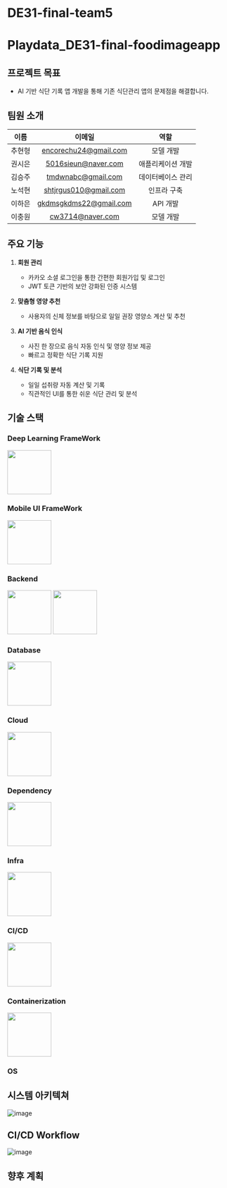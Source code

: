 # DE31-final-team5
# Playdata_DE31-final-foodimageapp
## 프로젝트 목표
- AI 기반 식단 기록 앱 개발을 통해 기존 식단관리 앱의 문제점을 해결합니다.



## 팀원 소개

|이름|이메일|역할|
|:---:|:---:|:---:|
|추현형|encorechu24@gmail.com|모델 개발|
|권시은|5016sieun@naver.com|애플리케이션 개발|
|김승주|tmdwnabc@gmail.com|데이터베이스 관리|
|노석현|shtjrgus010@gmail.com|인프라 구축|
|이하은|gkdmsgkdms22@gmail.com|API 개발|
|이충원|cw3714@naver.com|모델 개발|


## 주요 기능
1. **회원 관리**
   - 카카오 소셜 로그인을 통한 간편한 회원가입 및 로그인
   - JWT 토큰 기반의 보안 강화된 인증 시스템

2. **맞춤형 영양 추천**
   - 사용자의 신체 정보를 바탕으로 일일 권장 영양소 계산 및 추천

3. **AI 기반 음식 인식**
   - 사진 한 장으로 음식 자동 인식 및 영양 정보 제공
   - 빠르고 정확한 식단 기록 지원

4. **식단 기록 및 분석**
   - 일일 섭취량 자동 계산 및 기록
   - 직관적인 UI를 통한 쉬운 식단 관리 및 분석


## 기술 스택
### Deep Learning FrameWork 


<img src="https://github.com/user-attachments/assets/12bcf6ab-0727-4d2c-8787-33344177e18b" width="100" height="100">


### Mobile UI FrameWork


<img src="https://github.com/user-attachments/assets/c1433ed1-f218-4ae7-bdd9-8aa0ebdc6a8f"  width="100" height="100">


### Backend


<img src="https://github.com/user-attachments/assets/1576558d-6881-4b88-82e0-3b5a3b04c3d9" width="100" height="100">
<img src="https://github.com/user-attachments/assets/df5ac783-53b6-47f4-9746-1cd6d1383052"  width="100" height="100">


### Database


<img src="https://github.com/user-attachments/assets/fb44f5a5-9cd2-4a28-b120-c9054796258e"  width="100" height="100">



### Cloud


<img src="https://github.com/user-attachments/assets/d14a1b02-bd63-4a6b-87f0-a1632158502f"  width="100" height="100">


### Dependency


<img src="https://github.com/user-attachments/assets/803f5113-985a-45d2-a2a6-94d4875dee0b"  width="100" height="100">


### Infra


<img src="https://github.com/user-attachments/assets/c178153c-995a-4ec4-a18d-b8f605c4ed91" width="100" height="100">


### CI/CD


<img src="https://github.com/user-attachments/assets/6d5999ec-41f3-4f19-a2fd-552e868ce7e9" width="100" height="100">


### Containerization


<img src="https://github.com/user-attachments/assets/bb6f07bb-011b-4615-925d-241b4c1f65a7" width="100" height="100">


### OS



## 시스템 아키텍쳐
![image](https://github.com/user-attachments/assets/49243e81-350e-457c-afda-9915e23c91b2)

## CI/CD Workflow
![image](https://github.com/user-attachments/assets/1683a1c7-79a7-46bd-aecd-10b6ac73fcb0)




## 향후 계획
